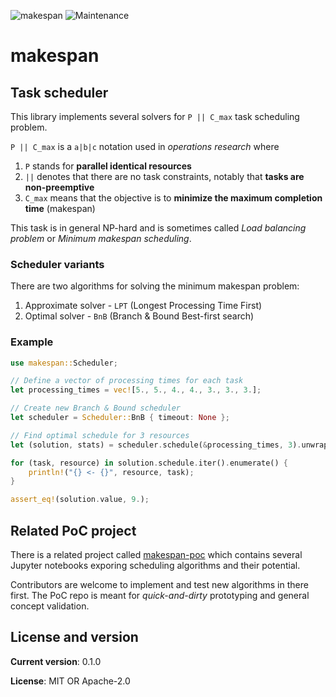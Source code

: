 ![makespan](https://github.com/matyama/makespan/workflows/makespan/badge.svg)
![Maintenance](https://img.shields.io/badge/maintenance-experimental-blue.svg)

# makespan

## Task scheduler
This library implements several solvers for `P || C_max` task scheduling problem.

`P || C_max` is a `a|b|c` notation used in *operations research* where
  1. `P` stands for **parallel identical resources**
  2. `||` denotes that there are no task constraints, notably that **tasks are non-preemptive**
  3. `C_max` means that the objective is to **minimize the maximum completion time** (makespan)

This task is in general NP-hard and is sometimes called *Load balancing problem* or
*Minimum makespan scheduling*.

### Scheduler variants
There are two algorithms for solving the minimum makespan problem:
 1. Approximate solver - `LPT` (Longest Processing Time First)
 2. Optimal solver - `BnB` (Branch & Bound Best-first search)

### Example
```rust
use makespan::Scheduler;

// Define a vector of processing times for each task
let processing_times = vec![5., 5., 4., 4., 3., 3., 3.];

// Create new Branch & Bound scheduler
let scheduler = Scheduler::BnB { timeout: None };

// Find optimal schedule for 3 resources
let (solution, stats) = scheduler.schedule(&processing_times, 3).unwrap();

for (task, resource) in solution.schedule.iter().enumerate() {
    println!("{} <- {}", resource, task);
}

assert_eq!(solution.value, 9.);
```

## Related PoC project
There is a related project called [makespan-poc](https://github.com/matyama/makespan-poc) which
contains several Jupyter notebooks exporing scheduling algorithms and their potential.

Contributors are welcome to implement and test new algorithms in there first. The PoC repo is
meant for *quick-and-dirty* prototyping and general concept validation.

## License and version
**Current version**: 0.1.0

**License**: MIT OR Apache-2.0
